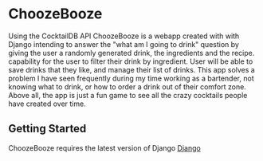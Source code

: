 # ChoozeBooze
<p> Using the CocktailDB API ChoozeBooze is a webapp created with with Django intending to answer the "what am I going to drink" question by giving the user a randomly generated drink, the ingredients and the recipe. capability for the user to filter their drink by ingredient. User will be able to save drinks that they like, and manage their list of drinks. This app solves a problem I have seen frequently during my time working as a bartender, not knowing what to drink, or how to order a drink out of their comfort zone. Above all, the app is just a fun game to see all the crazy cocktails people have created over time. </p>

## Getting Started
 ChoozeBooze requires the latest version of Django [Django](https://docs.djangoproject.com/en/3.0/)

 